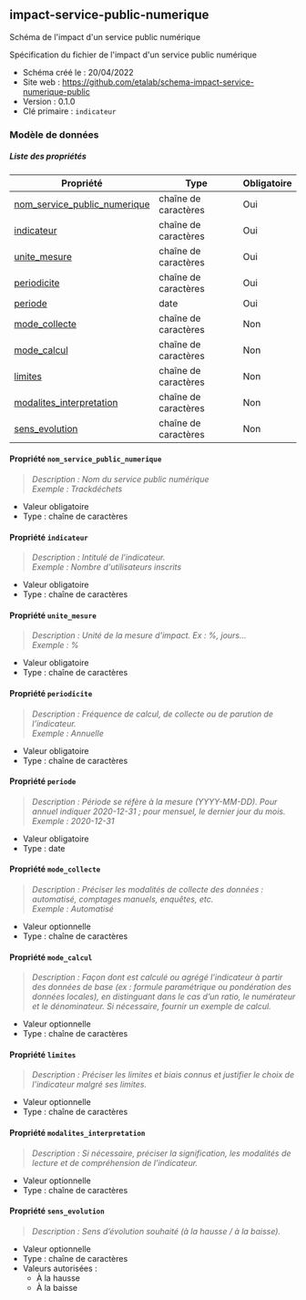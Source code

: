 <MenuSchema />

## impact-service-public-numerique

Schéma de l'impact d'un service public numérique

Spécification du fichier de l'impact d'un service public numérique

- Schéma créé le : 20/04/2022
- Site web : https://github.com/etalab/schema-impact-service-numerique-public
- Version : 0.1.0
- Clé primaire : `indicateur`

### Modèle de données


##### Liste des propriétés

| Propriété | Type | Obligatoire |
| -- | -- | -- |
| [nom_service_public_numerique](#propriete-nom-service-public-numerique) | chaîne de caractères  | Oui |
| [indicateur](#propriete-indicateur) | chaîne de caractères  | Oui |
| [unite_mesure](#propriete-unite-mesure) | chaîne de caractères  | Oui |
| [periodicite](#propriete-periodicite) | chaîne de caractères  | Oui |
| [periode](#propriete-periode) | date  | Oui |
| [mode_collecte](#propriete-mode-collecte) | chaîne de caractères  | Non |
| [mode_calcul](#propriete-mode-calcul) | chaîne de caractères  | Non |
| [limites](#propriete-limites) | chaîne de caractères  | Non |
| [modalites_interpretation](#propriete-modalites-interpretation) | chaîne de caractères  | Non |
| [sens_evolution](#propriete-sens-evolution) | chaîne de caractères  | Non |

#### Propriété `nom_service_public_numerique`

> *Description : Nom du service public numérique*<br/>*Exemple : Trackdéchets*
- Valeur obligatoire
- Type : chaîne de caractères

#### Propriété `indicateur`

> *Description : Intitulé de l’indicateur.*<br/>*Exemple : Nombre d'utilisateurs inscrits*
- Valeur obligatoire
- Type : chaîne de caractères

#### Propriété `unite_mesure`

> *Description : Unité de la mesure d'impact. Ex : %, jours...*<br/>*Exemple : %*
- Valeur obligatoire
- Type : chaîne de caractères

#### Propriété `periodicite`

> *Description : Fréquence de calcul, de collecte ou de parution de l’indicateur.*<br/>*Exemple : Annuelle*
- Valeur obligatoire
- Type : chaîne de caractères

#### Propriété `periode`

> *Description : Période se réfère à la mesure (YYYY-MM-DD). Pour annuel indiquer 2020-12-31 ; pour mensuel, le dernier jour du mois.*<br/>*Exemple : 2020-12-31*
- Valeur obligatoire
- Type : date

#### Propriété `mode_collecte`

> *Description : Préciser les modalités de collecte des données : automatisé, comptages manuels, enquêtes, etc.*<br/>*Exemple : Automatisé*
- Valeur optionnelle
- Type : chaîne de caractères

#### Propriété `mode_calcul`

> *Description : Façon dont est calculé ou agrégé l’indicateur à partir des données de base (ex : formule paramétrique ou pondération des données locales), en distinguant dans le cas d’un ratio, le numérateur et le dénominateur. Si nécessaire, fournir un exemple de calcul.*
- Valeur optionnelle
- Type : chaîne de caractères

#### Propriété `limites`

> *Description : Préciser les limites et biais connus et justifier le choix de l’indicateur malgré ses limites.*
- Valeur optionnelle
- Type : chaîne de caractères

#### Propriété `modalites_interpretation`

> *Description : Si nécessaire, préciser la signification, les modalités de lecture et de compréhension de l’indicateur.*
- Valeur optionnelle
- Type : chaîne de caractères

#### Propriété `sens_evolution`

> *Description : Sens d’évolution souhaité (à la hausse / à la baisse).*
- Valeur optionnelle
- Type : chaîne de caractères
- Valeurs autorisées : 
    - À la hausse
    - À la baisse

